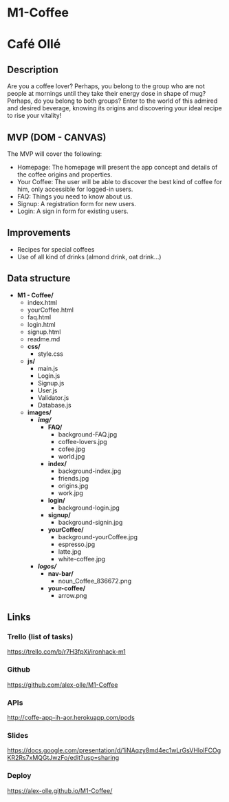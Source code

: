 # M1-Coffee

# Café Ollé

## Description

Are you a coffee lover? Perhaps, you belong to the group who are not people at mornings until they take their energy dose in shape of mug? Perhaps, do you belong to both groups? Enter to the world of this admired and desired beverage, knowing its origins and discovering your ideal recipe to rise your vitality!

## MVP (DOM - CANVAS)

The MVP will cover the following:

- Homepage: The homepage will present the app concept and details of the coffee origins and properties.
- Your Coffee: The user will be able to discover the best kind of coffee for him, only accessible for logged-in users.
- FAQ: Things you need to know about us.
- Signup: A registration form for new users.
- Login: A sign in form for existing users.

## Improvements

- Recipes for special coffees
- Use of all kind of drinks (almond drink, oat drink...)

## Data structure

- **M1 - Coffee/**
  - index.html
  - yourCoffee.html
  - faq.html
  - login.html
  - signup.html
  - readme.md
  - **css/**
    - style.css
  - **js/**
    - main.js
    - Login.js
    - Signup.js
    - User.js
    - Validator.js
    - Database.js
  - **images/**
    - ***img/***
      - ****FAQ/****
        - background-FAQ.jpg
        - coffee-lovers.jpg
        - cofee.jpg
        - world.jpg
      - ****index/****
        - background-index.jpg
        - friends.jpg
        - origins.jpg
        - work.jpg
      - ****login/****
        - background-login.jpg
      - ****signup/****
        - background-signin.jpg
      - ****yourCoffee/****
        - background-yourCoffee.jpg
        - espresso.jpg
        - latte.jpg
        - white-coffee.jpg
    - ***logos/***
      - ****nav-bar/****
        - noun_Coffee_836672.png
      - ****your-coffee/****
        - arrow.png

## Links

### Trello (list of tasks)

https://trello.com/b/r7H3fpXi/ironhack-m1

### Github

https://github.com/alex-olle/M1-Coffee

### APIs

http://coffe-app-ih-aor.herokuapp.com/pods

### Slides

https://docs.google.com/presentation/d/1iNAqzy8md4ec1wLrGsVHlolFCOgKR2Rs7xMQGtJwzFo/edit?usp=sharing

### Deploy

https://alex-olle.github.io/M1-Coffee/
